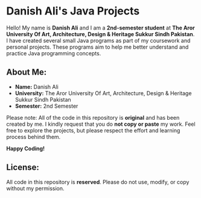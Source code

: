 # Danish Ali's Java Projects

Hello! My name is **Danish Ali** and I am a **2nd-semester student** at **The Aror University Of Art, Architecture, Design & Heritage Sukkur Sindh Pakistan**. I have created several small Java programs as part of my coursework and personal projects. These programs aim to help me better understand and practice Java programming concepts.

## About Me:
- **Name:** Danish Ali
- **University:** The Aror University Of Art, Architecture, Design & Heritage Sukkur Sindh Pakistan
- **Semester:** 2nd Semester

Please note: All of the code in this repository is **original** and has been created by me. I kindly request that you do **not copy or paste** my work. Feel free to explore the projects, but please respect the effort and learning process behind them.

**Happy Coding!**

## License:
All code in this repository is **reserved**. Please do not use, modify, or copy without my permission.
